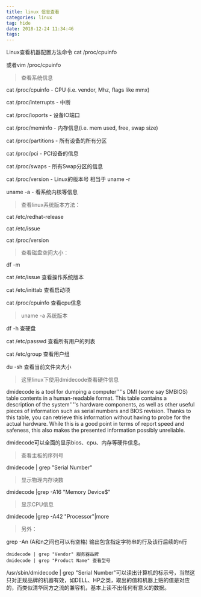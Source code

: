 ```yaml
---
title: linux 信息查看
categories: linux
tag: hide
date: 2018-12-24 11:34:46
tags:
---
```

Linux查看机器配置方法命令
  cat /proc/cpuinfo

  或者vim /proc/cpuinfo

  >查看系统信息

  cat /proc/cpuinfo - CPU (i.e. vendor, Mhz, flags like mmx)

  cat /proc/interrupts - 中断

  cat /proc/ioports - 设备IO端口

  cat /proc/meminfo - 内存信息(i.e. mem used, free, swap size)

  cat /proc/partitions - 所有设备的所有分区

  cat /proc/pci - PCI设备的信息

  cat /proc/swaps - 所有Swap分区的信息

  cat /proc/version - Linux的版本号 相当于 uname -r

  uname -a - 看系统内核等信息

  >查看linux系统版本方法：

  cat /etc/redhat-release

  cat /etc/issue

  cat /proc/version

  >查看磁盘空间大小：

  df -m

  cat /etc/issue 查看操作系统版本

  cat /etc/inittab 查看启动项

  cat /proc/cpuinfo 查看cpu信息

  >uname -a 系统版本

  df -h 查硬盘

  cat /etc/passwd 查看所有用户的列表

  cat /etc/group 查看用户组

  du -sh 查看当前文件夹大小

  >这里linux下使用dmidecode查看硬件信息

  dmidecode is a tool for dumping a computer''''s DMI (some say SMBIOS) table contents in a human-readable format. This table contains a description of the system''''s hardware components, as well as other useful pieces of information such as serial numbers and BIOS revision. Thanks to this table, you can retrieve this information without having to probe for the actual hardware. While this is a good point in terms of report speed and safeness, this also makes the presented information possibly unreliable.

  dmidecode可以全面的显示bios、cpu、内存等硬件信息。

  >查看主板的序列号

  dmidecode | grep "Serial Number"

  >显示物理内存块数

  dmidecode |grep -A16 "Memory Device$"

  >显示CPU信息

  dmidecode |grep -A42 "Processor"|more

  >另外：

  grep -An (A和n之间也可以有空格) 输出包含指定字符串的行及该行后续的n行
   
    dmidecode | grep "Vendor" 服务器品牌
    dmidecode | grep "Product Name" 查看型号
  
  /usr/sbin/dmidecode | grep "Serial Number"可以读出计算机的标示号，当然这只对正规品牌的机器有效，如DELL、HP之类，取出的值和机器上贴的值是对应的，而类似清华同方之流的兼容机，基本上读不出任何有意义的数据。
